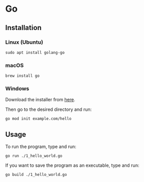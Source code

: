 # Go

## Installation

### Linux (Ubuntu)
```
sudo apt install golang-go
```
### macOS
```
brew install go
```
### Windows
Download the installer from [here](https://golang.org/dl/).

Then go to the desired directory and run:
```
go mod init example.com/hello
```

## Usage

To run the program, type and run:
```
go run ./1_hello_world.go
```

If you want to save the program as an executable, type and run:
```
go build ./1_hello_world.go
```
